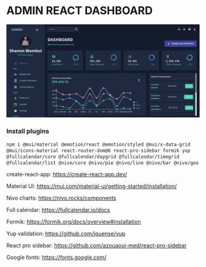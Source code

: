 # ADMIN REACT DASHBOARD
![Alt Text](public/assets/dashboard.png)


### Install plugins
```
npm i @mui/material @emotion/react @emotion/styled @mui/x-data-grid @mui/icons-material react-router-dom@6 react-pro-sidebar formik yup @fullcalendar/core @fullcalendar/daygrid @fullcalendar/timegrid @fullcalendar/list @nivo/core @nivo/pie @nivo/line @nivo/bar @nivo/geo
```

create-react-app: https://create-react-app.dev/

Material UI: https://mui.com/material-ui/getting-started/installation/

Nivo charts: https://nivo.rocks/components

Full calendar: https://fullcalendar.io/docs

Formik: https://formik.org/docs/overview#installation

Yup validation: https://github.com/jquense/yup

React pro sidebar: https://github.com/azouaoui-med/react-pro-sidebar

Google fonts: https://fonts.google.com/